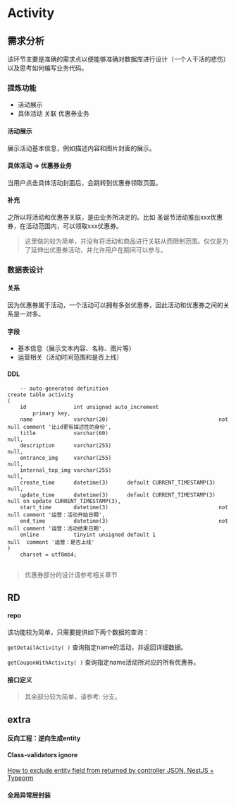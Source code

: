 # Activity 

## 需求分析

该环节主要是准确的需求点以便能够准确对数据库进行设计（一个人干活的悲伤）以及思考如何编写业务代码。

### 提炼功能

- 活动展示
- 具体活动 关联 优惠券业务

#### 活动展示

展示活动基本信息，例如描述内容和图片封面的展示。

#### 具体活动 -> 优惠券业务

当用户点击具体活动封面后，会跳转到优惠券领取页面。

#### 补充

之所以将活动和优惠券关联，是由业务所决定的。比如 圣诞节活动推出xxx优惠券，在活动范围内，可以领取xxx优惠券。

> 这里做的较为简单，并没有将活动和商品进行关联从而限制范围。仅仅是为了延伸出优惠券活动，并允许用户在期间可以参与。

### 数据表设计

#### 关系

因为优惠券属于活动，一个活动可以拥有多张优惠券，因此活动和优惠券之间的关系是一对多。

#### 字段

- 基本信息（展示文本内容、名称、图片等）
- 运营相关（活动时间范围和是否上线）

#### DDL

```mysql
	-- auto-generated definition
create table activity
(
    id               int unsigned auto_increment
        primary key,
    name             varchar(20)                                   not null comment '比id更有描述性的身份',
    title            varchar(60)                                   null,
    description      varchar(255)                                  null,
    entrance_img     varchar(255)                                  null,
    internal_top_img varchar(255)                                  null,
    create_time      datetime(3)      default CURRENT_TIMESTAMP(3) null,
    update_time      datetime(3)      default CURRENT_TIMESTAMP(3) null on update CURRENT_TIMESTAMP(3),
    start_time       datetime(3)                                   not null comment '运营：活动开始日期',
    end_time         datetime(3)                                   not null comment '运营：活动结束日期',
    online           tinyint unsigned default 1                    null  comment '运营：是否上线'      
)
    charset = utf8mb4;


```

> 优惠券部分的设计请参考相关章节

## RD

#### repo

该功能较为简单，只需要提供如下两个数据的查询：

`getDetailActivity( )` 查询指定name的活动，并返回详细数据。

`getCouponWithActivity( )` 查询指定name活动所对应的所有优惠券。

#### 接口定义



> 其余部分较为简单，请参考: 分支。



## extra

#### 反向工程：逆向生成entity

#### Class-validators ignore

[How to exclude entity field from returned by controller JSON. NestJS + Typeorm](https://stackoverflow.com/questions/50360101/how-to-exclude-entity-field-from-returned-by-controller-json-nestjs-typeorm)


#### 全局异常层封装
